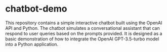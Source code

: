 # chatbot-demo
This repository contains a simple interactive chatbot built using the OpenAI API and Python. The chatbot simulates a conversational assistant that can respond to user queries based on the prompts provided. It is designed as a basic demonstration of how to integrate the OpenAI GPT-3.5-turbo model into a Python application.
